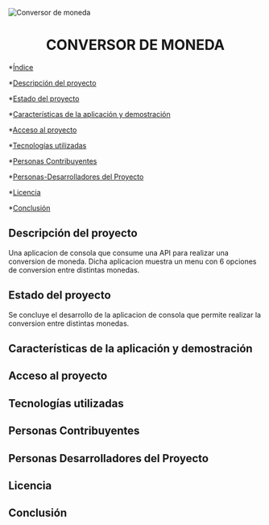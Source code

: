 

![Conversor de moneda](https://github.com/jlha76/ConversorDeMonedasAluraOne/assets/105262310/5dea84a4-05df-4522-bdef-19825833da43)


<h1 align="center"> CONVERSOR DE MONEDA </h1>


*[Índice](#índice)

*[Descripción del proyecto](#descripción-del-proyecto)

*[Estado del proyecto](#Estado-del-proyecto)

*[Características de la aplicación y demostración](#Características-de-la-aplicación-y-demostración)

*[Acceso al proyecto](#acceso-proyecto)

*[Tecnologías utilizadas](#tecnologías-utilizadas)

*[Personas Contribuyentes](#personas-contribuyentes)

*[Personas-Desarrolladores del Proyecto](#personas-desarrolladores)

*[Licencia](#licencia)

*[Conclusión](#conclusión)



<h2 id=#descripción-del-proyecto> Descripción del proyecto </h2>
<p>
  Una aplicacion de consola que consume una API para realizar una conversion de moneda. Dicha aplicacion muestra un menu con 6 opciones de conversion entre distintas monedas.
</p>

<h2 id=#Estado-del-proyecto> Estado del proyecto </h2>
<p>
 Se concluye el desarrollo de la aplicacion de consola que permite realizar la conversion entre distintas monedas.
</p>

<h2 id=##Características-de-la-aplicación-y-demostración> Características de la aplicación y demostración </h2>
<p>
</p>

<h2 id=#acceso-proyecto> Acceso al proyecto </h2>
<p>
</p>

<h2 id=##tecnologías-utilizadas> Tecnologías utilizadas </h2>
<p>
</p>

<h2 id=#personas-contribuyentes> Personas Contribuyentes </h2>
<p>
</p>

<h2 id=#personas-desarrolladores> Personas  Desarrolladores del Proyecto </h2>
<p>
</p>

<h2 id=#Licencia>Licencia</h2>
<p>
</p>

<h2 id=#conclusión>Conclusión</h2>
<p>
</p>
